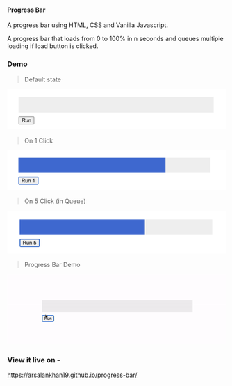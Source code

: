 #### Progress Bar

A progress bar using HTML, CSS and Vanilla Javascript.

A progress bar that loads from 0 to 100% in n seconds and queues multiple loading if load button is clicked.

### Demo

> Default state

![](./images/1.png)

> On 1 Click

![](./images/2.png)

> On 5 Click (in Queue)

![](./images/3.png)

> Progress Bar Demo

![](./images/4.gif)

### View it live on -

https://arsalankhan19.github.io/progress-bar/
